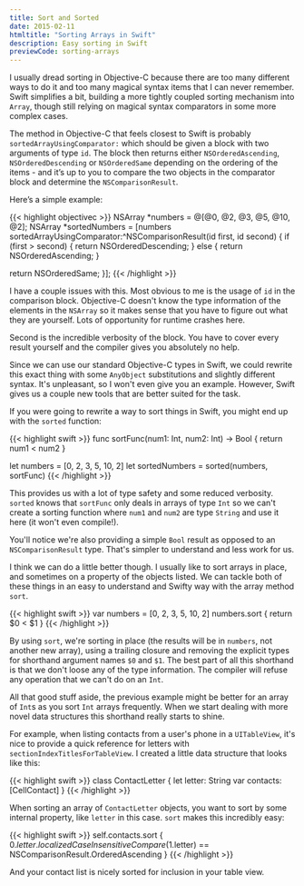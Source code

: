 ```yaml
---
title: Sort and Sorted
date: 2015-02-11
htmltitle: "Sorting Arrays in Swift"
description: Easy sorting in Swift
previewCode: sorting-arrays
---
```

I usually dread sorting in Objective-C because there are too many different ways to do it and too many magical syntax items that I can never remember. Swift simplifies a bit, building a more tightly coupled sorting mechanism into `Array`, though still relying on magical syntax comparators in some more complex cases.

The method in Objective-C that feels closest to Swift is probably `sortedArrayUsingComparator:` which should be given a block with two arguments of type `id`. The block then returns either `NSOrderedAscending`, `NSOrderedDescending` or `NSOrderedSame` depending on the ordering of the items - and it’s up to you to compare the two objects in the comparator block and determine the `NSComparisonResult`.

Here’s a simple example:

{{< highlight objectivec >}}
NSArray *numbers = @[@0, @2, @3, @5, @10, @2];
NSArray *sortedNumbers = [numbers sortedArrayUsingComparator:^NSComparisonResult(id first, id second) {
  if (first > second) {
    return NSOrderedDescending;
  } else {
    return NSOrderedAscending;
  }

  return NSOrderedSame;
}];
{{< /highlight >}}

I have a couple issues with this. Most obvious to me is the usage of `id` in the comparison block. Objective-C doesn't know the type information of the elements in the `NSArray` so it makes sense that you have to figure out what they are yourself. Lots of opportunity for runtime crashes here.

Second is the incredible verbosity of the block. You have to cover every result yourself and the compiler gives you absolutely no help.

Since we can use our standard Objective-C types in Swift, we could rewrite this exact thing with some `AnyObject` substitutions and slightly different syntax. It's unpleasant, so I won't even give you an example. However, Swift gives us a couple new tools that are better suited for the task.

If you were going to rewrite a way to sort things in Swift, you might end up with the `sorted` function:

{{< highlight swift >}}
func sortFunc(num1: Int, num2: Int) -> Bool {
    return num1 < num2
}

let numbers = [0, 2, 3, 5, 10, 2]
let sortedNumbers = sorted(numbers, sortFunc)
{{< /highlight >}}

This provides us with a lot of type safety and some reduced verbosity. `sorted` knows that `sortFunc` only deals in arrays of type `Int` so we can't create a sorting function where `num1` and `num2` are type `String` and use it here (it won't even compile!).

You'll notice we're also providing a simple `Bool` result as opposed to an `NSComparisonResult` type. That's simpler to understand and less work for us.

I think we can do a little better though. I usually like to sort arrays in place, and sometimes on a property of the objects listed. We can tackle both of these things in an easy to understand and Swifty way with the array method `sort`.

{{< highlight swift >}}
var numbers = [0, 2, 3, 5, 10, 2]
numbers.sort {
  return $0 < $1
}
{{< /highlight >}}

By using `sort`, we're sorting in place (the results will be in `numbers`, not another new array), using a trailing closure and removing the explicit types for shorthand argument names `$0` and `$1`. The best part of all this shorthand is that we don't loose any of the type information. The compiler will refuse any operation that we can't do on an `Int`.

All that good stuff aside, the previous example might be better for an array of `Int`s as you sort `Int` arrays frequently. When we start dealing with more novel data structures this shorthand really starts to shine.

For example, when listing contacts from a user's phone in a `UITableView`, it's nice to provide a quick reference for letters with `sectionIndexTitlesForTableView`. I created a little data structure that looks like this:

{{< highlight swift >}}
class ContactLetter {
  let letter: String
  var contacts: [CellContact]
}
{{< /highlight >}}

When sorting an array of `ContactLetter` objects, you want to sort by some internal property, like `letter` in this case. `sort` makes this incredibly easy:

{{< highlight swift >}}
self.contacts.sort {
  $0.letter.localizedCaseInsensitiveCompare($1.letter) == NSComparisonResult.OrderedAscending
}
{{< /highlight >}}

And your contact list is nicely sorted for inclusion in your table view.
